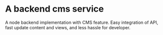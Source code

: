 # A backend cms service

A node backend implementation with CMS feature. Easy integration of API, fast update content and views, and less hassle for developer.


